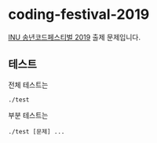 # coding-festival-2019

[INU 송년코드페스티벌 2019](https://github.com/rdd6584/INUCodeFestival) 출제 문제입니다.

## 테스트

전체 테스트는
~~~
./test
~~~

부분 테스트는
~~~
./test [문제] ...
~~~
